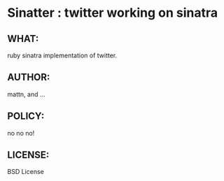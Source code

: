 Sinatter : twitter working on sinatra
=====================================

WHAT:
-----
ruby sinatra implementation of twitter.

AUTHOR:
-------
mattn, and ...

POLICY:
-------
no no no!

LICENSE:
--------
BSD License

